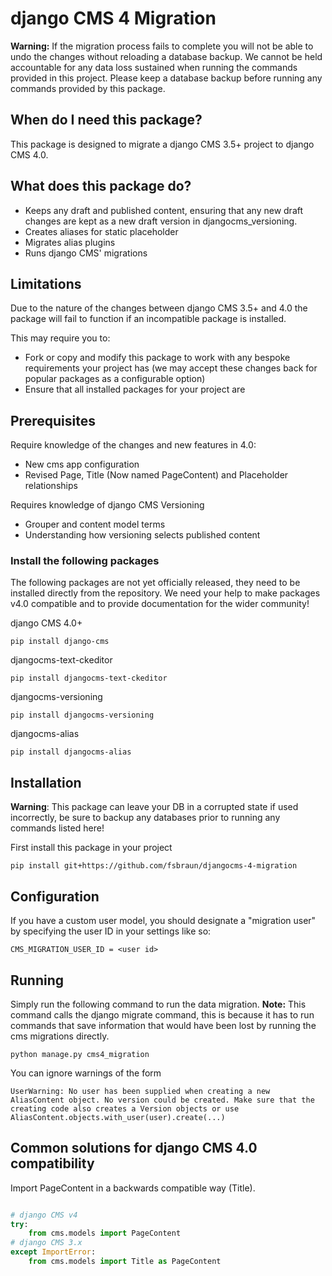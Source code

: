 # django CMS 4 Migration

**Warning:** If the migration process fails to complete you will not be able to undo the changes without reloading a database backup. We cannot be held accountable for any data loss sustained when running the commands provided in this project. Please keep a database backup before running any commands provided by this package. 

## When do I need this package?
This package is designed to migrate a django CMS 3.5+ project to django CMS 4.0.

## What does this package do?
- Keeps any draft and published content, ensuring that any new draft changes are kept as a new draft version in djangocms_versioning.
- Creates aliases for static placeholder
- Migrates alias plugins
- Runs django CMS' migrations

## Limitations
Due to the nature of the changes between django CMS 3.5+ and 4.0 the package will fail to function if an incompatible package is installed. 

This may require you to:
 - Fork or copy and modify this package to work with any bespoke requirements your project has (we may accept these changes back for popular packages as a configurable option)
 - Ensure that all installed packages for your project are 

## Prerequisites 
Require knowledge of the changes and new features in 4.0:
- New cms app configuration
- Revised Page, Title (Now named PageContent) and Placeholder relationships

Requires knowledge of django CMS Versioning
- Grouper and content model terms
- Understanding how versioning selects published content

### Install the following packages
The following packages are not yet officially released, they need to be installed directly from the repository. We need your help to make packages v4.0 compatible and to provide documentation for the wider community!

django CMS 4.0+
```
pip install django-cms
```

djangocms-text-ckeditor
```
pip install djangocms-text-ckeditor
```

djangocms-versioning
```
pip install djangocms-versioning
```

djangocms-alias
```
pip install djangocms-alias
```

## Installation
**Warning**: This package can leave your DB in a corrupted state if used incorrectly, be sure to backup any databases prior to running any commands listed here!

First install this package in your project
```
pip install git+https://github.com/fsbraun/djangocms-4-migration
```

## Configuration

If you have a custom user model, you should designate a "migration user" by specifying the user ID in your settings like so:

```
CMS_MIGRATION_USER_ID = <user id>
```

## Running
Simply run the following command to run the data migration. 
**Note:** This command calls the django migrate command, this is because it has to run commands that save information that would have been lost by running the cms migrations directly.
```
python manage.py cms4_migration
```

You can ignore warnings of the form 
```
UserWarning: No user has been supplied when creating a new AliasContent object. No version could be created. Make sure that the creating code also creates a Version objects or use AliasContent.objects.with_user(user).create(...)
```

## Common solutions for django CMS 4.0 compatibility

Import PageContent in a backwards compatible way (Title).
```python

# django CMS v4
try:
    from cms.models import PageContent
# django CMS 3.x
except ImportError:
    from cms.models import Title as PageContent
```
